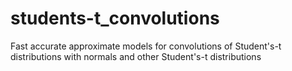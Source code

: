 # students-t_convolutions
Fast accurate approximate models for convolutions of Student's-t distributions with normals and other Student's-t distributions
